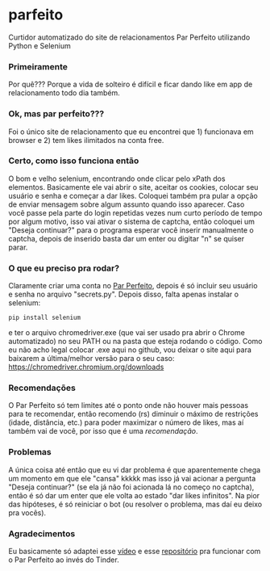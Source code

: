 # parfeito
Curtidor automatizado do site de relacionamentos Par Perfeito utilizando Python e Selenium

### Primeiramente
Por quê??? Porque a vida de solteiro é difícil e ficar dando like em app de relacionamento todo dia também.

### Ok, mas par perfeito???
Foi o único site de relacionamento que eu encontrei que 1) funcionava em browser e 2) tem likes ilimitados na conta free.

### Certo, como isso funciona então
O bom e velho selenium, encontrando onde clicar pelo xPath dos elementos. Basicamente ele vai abrir o site, aceitar os cookies, colocar seu usuário e senha e começar a dar likes. Coloquei também pra pular a opção de enviar mensagem sobre algum assunto quando isso aparecer. Caso você passe pela parte do login repetidas vezes num curto período de tempo por algum motivo, isso vai ativar o sistema de captcha, então coloquei um "Deseja continuar?" para o programa esperar você inserir manualmente o captcha, depois de inserido basta dar um enter ou digitar "n" se quiser parar.

### O que eu preciso pra rodar?
Claramente criar uma conta no [Par Perfeito](https://www.parperfeito.com.br/), depois é só incluir seu usuário e senha no arquivo "secrets.py". Depois disso, falta apenas instalar o selenium:
```
pip install selenium
```
e ter o arquivo chromedriver.exe (que vai ser usado pra abrir o Chrome automatizado) no seu PATH ou na pasta que esteja rodando o código. Como eu não acho legal colocar .exe aqui no github, vou deixar o site aqui para baixarem a última/melhor versão para o seu caso: https://chromedriver.chromium.org/downloads

### Recomendações
O Par Perfeito só tem limites até o ponto onde não houver mais pessoas para te recomendar, então recomendo (rs) diminuir o máximo de restrições (idade, distância, etc.) para poder maximizar o número de likes, mas aí também vai de você, por isso que é uma *recomendação*.

### Problemas
A única coisa até então que eu vi dar problema é que aparentemente chega um momento em que ele "cansa" kkkkk mas isso já vai acionar a pergunta "Deseja continuar?" (se ela já não foi acionada lá no começo no captcha), então é só dar um enter que ele volta ao estado "dar likes infinitos". Na pior das hipóteses, é só reiniciar o bot (ou resolver o problema, mas daí eu deixo pra vocês).

### Agradecimentos
Eu basicamente só adaptei esse [vídeo](https://www.youtube.com/watch?v=lvFAuUcowT4) e esse [repositório](https://github.com/aj-4/tinder-swipe-bot) pra funcionar com o Par Perfeito ao invés do Tinder.
